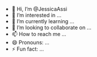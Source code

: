 - 👋 Hi, I’m @JessicaAssi
- 👀 I’m interested in ...
- 🌱 I’m currently learning ...
- 💞️ I’m looking to collaborate on ...
- 📫 How to reach me ...
- 😄 Pronouns: ...
- ⚡ Fun fact: ...

<!---
JessicaAssi/JessicaAssi is a ✨ special ✨ repository because its `README.md` (this file) appears on your GitHub profile.
You can click the Preview link to take a look at your changes.
--->
